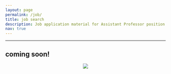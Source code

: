 ```yaml
---
layout: page
permalink: /job/
title: job search
description: Job application material for Assistant Professor position in Fall 2021.
nav: true
---
```

___

## coming soon!

<p align="center">
  <img src="https://github.com/giuliaguidi/giuliaguidi.github.io/blob/source/_images/imgturtle.jpeg">
</p>